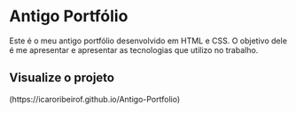 # Antigo Portfólio
Este é o meu antigo portfólio desenvolvido em HTML e CSS. O objetivo dele é me apresentar e apresentar as tecnologias que utilizo no trabalho.
<h2>Visualize o projeto</h2>
(https://icaroribeirof.github.io/Antigo-Portfolio)
